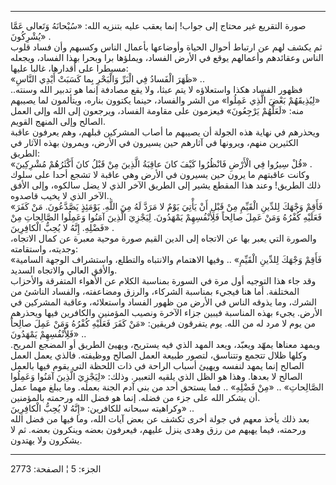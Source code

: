 ------------------------------------------------------------------------

صورة التقريع غير محتاج إلى جواب! إنما يعقب عليه بتنزيه الله: «سُبْحانَهُ
وَتَعالى عَمَّا يُشْرِكُونَ» .  
ثم يكشف لهم عن ارتباط أحوال الحياة وأوضاعها بأعمال الناس وكسبهم وأن فساد
قلوب الناس وعقائدهم وأعمالهم يوقع في الأرض الفساد، ويملؤها برا وبحرا
بهذا الفساد، ويجعله مسيطرا على أقدارها، غالبا عليها:  
«ظَهَرَ الْفَسادُ فِي الْبَرِّ وَالْبَحْرِ بِما كَسَبَتْ أَيْدِي النَّاسِ» ..  
فظهور الفساد هكذا واستعلاؤه لا يتم عبثا، ولا يقع مصادفة إنما هو تدبير
الله وسنته.. «لِيُذِيقَهُمْ بَعْضَ الَّذِي عَمِلُوا» من الشر والفساد، حينما يكتوون
بناره، ويتألمون لما يصيبهم منه: «لَعَلَّهُمْ يَرْجِعُونَ» فيعزمون على مقاومة
الفساد، ويرجعون إلى الله وإلى العمل الصالح وإلى المنهج القويم.  
ويحذرهم في نهاية هذه الجولة أن يصيبهم ما أصاب المشركين قبلهم، وهم يعرفون
عاقبة الكثيرين منهم، ويرونها في آثارهم حين يسيرون في الأرض، ويمرون بهذه
الآثار في الطريق:  
«قُلْ سِيرُوا فِي الْأَرْضِ فَانْظُرُوا كَيْفَ كانَ عاقِبَةُ الَّذِينَ مِنْ قَبْلُ كانَ أَكْثَرُهُمْ مُشْرِكِينَ»
.  
وكانت عاقبتهم ما يرون حين يسيرون في الأرض وهي عاقبة لا تشجع أحدا على
سلوك ذلك الطريق! وعند هذا المقطع يشير إلى الطريق الآخر الذي لا يضل
سالكوه، وإلى الأفق الآخر الذي لا يخيب قاصدوه..  
«فَأَقِمْ وَجْهَكَ لِلدِّينِ الْقَيِّمِ مِنْ قَبْلِ أَنْ يَأْتِيَ يَوْمٌ لا مَرَدَّ لَهُ مِنَ اللَّهِ. يَوْمَئِذٍ
يَصَّدَّعُونَ. مَنْ كَفَرَ فَعَلَيْهِ كُفْرُهُ وَمَنْ عَمِلَ صالِحاً فَلِأَنْفُسِهِمْ يَمْهَدُونَ. لِيَجْزِيَ الَّذِينَ
آمَنُوا وَعَمِلُوا الصَّالِحاتِ مِنْ فَضْلِهِ. إِنَّهُ لا يُحِبُّ الْكافِرِينَ» .  
والصورة التي يعبر بها عن الاتجاه إلى الدين القيم صورة موحية معبرة عن
كمال الاتجاه، وجديته، واستقامته:  
«فَأَقِمْ وَجْهَكَ لِلدِّينِ الْقَيِّمِ» .. وفيها الاهتمام والانتباه والتطلع، واستشراف
الوجهة السامية والأفق العالي والاتجاه السديد.  
وقد جاء هذا التوجيه أول مرة في السورة بمناسبة الكلام عن الأهواء المتفرقة
والأحزاب المختلفة. أما هنا فيجيء بمناسبة الشركاء، والرزق ومضاعفته،
والفساد الناشئ من الشرك، وما يذوقه الناس في الأرض من ظهور الفساد
واستعلائه، وعاقبة المشركين في الأرض. يجيء بهذه المناسبة فيبين جزاء
الآخرة ونصيب المؤمنين والكافرين فيها ويحذرهم من يوم لا مرد له من الله.
يوم يتفرقون فريقين: «مَنْ كَفَرَ فَعَلَيْهِ كُفْرُهُ وَمَنْ عَمِلَ صالِحاً فَلِأَنْفُسِهِمْ يَمْهَدُونَ»
..  
ويمهد معناها يمهّد ويعبّد، ويعد المهد الذي فيه يستريح، ويهيئ الطريق أو
المضجع المريح. وكلها ظلال تتجمع وتتناسق، لتصور طبيعة العمل الصالح
ووظيفته. فالذي يعمل العمل الصالح إنما يمهد لنفسه ويهيئ أسباب الراحة في
ذات اللحظة التي يقوم فيها بالعمل الصالح لا بعدها. وهذا هو الظل الذي
يلقيه التعبير. وذلك: «لِيَجْزِيَ الَّذِينَ آمَنُوا وَعَمِلُوا الصَّالِحاتِ» .. «مِنْ فَضْلِهِ» ..
فما يستحق أحد من بني آدم الجنة بعمله. وما يبلغ مهما عمل أن يشكر الله على
جزء من فضله. إنما هو فضل الله ورحمته بالمؤمنين.  
وكراهيته سبحانه للكافرين: «إِنَّهُ لا يُحِبُّ الْكافِرِينَ» ..  
بعد ذلك يأخذ معهم في جولة أخرى تكشف عن بعض آيات الله، وما فيها من فضل
الله ورحمته، فيما يهبهم من رزق وهدى ينزل عليهم، فيعرفون بعضه وينكرون
بعضه. ثم لا يشكرون ولا يهتدون.

------------------------------------------------------------------------

الجزء: 5 ¦ الصفحة: 2773
